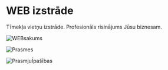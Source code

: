 # WEB izstrāde
Tīmekļa vietņu izstrāde. Profesionāls risinājums Jūsu biznesam.

![WEBsakums](https://github.com/user-attachments/assets/52cf1bdb-dd8b-4455-98a7-44d95dfb4ef1)

![Prasmes](https://github.com/user-attachments/assets/7689305f-ac7d-4cfd-983d-cd5811767c81)

![PrasmjuĪpašības](https://github.com/user-attachments/assets/1586d64a-18ef-4869-8ee4-8b3348284929)

